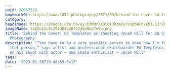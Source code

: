 ```yaml
---
uuid: 20057529
bookmarkOf: https://www.1854.photography/2021/09/behind-the-cover-ed-templeton-jonah-hill-gq-style/
category: 
headImage: https://images.are.na/eyJidWNrZXQiOiJhcmVuYV9pbWFnZXMiLCJrZXkiOiIyMDA1NzUyOS9vcmlnaW5hbF8zYjgyYzE1YzBjMTkxZDgyYjUwZjQ3YTZhOWIzN2U5Yi5wbmciLCJlZGl0cyI6eyJyZXNpemUiOnsid2lkdGgiOjEyMDAsImhlaWdodCI6MTIwMCwiZml0IjoiaW5zaWRlIiwid2l0aG91dEVubGFyZ2VtZW50Ijp0cnVlfSwid2VicCI6eyJxdWFsaXR5Ijo5MH0sImpwZWciOnsicXVhbGl0eSI6OTB9LCJyb3RhdGUiOm51bGx9fQ==?bc=0
imageName: 3b82c15c0c191d82b50f47a6a9b37e9b.png
title: 'Behind the Cover: Ed Templeton on shooting Jonah Hill for GQ Style - 1854
  Photography'
description: "“You have to be a very specific person to know how I’m famous. And he’s
  that person,” says artist and professional skateboarder Ed Templeton, reflecting
  on his shoot with actor – and skate enthusiast – Jonah Hill"
tags: 
date: '2023-01-26T19:46:59.041Z'
---
```

